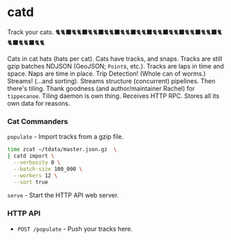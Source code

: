 # catd

Track your cats. 🐈🐈‍⬛🐈🐈‍⬛🐈🐈‍⬛🐈🐈‍⬛🐈🐈‍⬛🐈🐈‍⬛🐈🐈‍⬛🐈🐈‍⬛🐈🐈‍⬛🐈🐈‍⬛🐈🐈‍⬛🐈🐈‍⬛🐈🐈



Cats in cat hats (hats per cat).
Cats have tracks, and snaps.
Tracks are still gzip batches NDJSON (GeoJSON; `Point`s, etc.).
Tracks are laps in time and space.
Naps are time in place.
Trip Detection! (Whole can of worms.)
Streams! (...and sorting).
Streams structure (concurrent) pipelines.
Then there's tiling. Thank goodness (and author/maintainer Rachel) for `tippecanoe`.
Tiling daemon is own thing. Receives HTTP RPC. 
Stores all its own data for reasons.

### Cat Commanders

`populate` - Import tracks from a gzip file.

```sh
time zcat ~/tdata/master.json.gz  \
| catd import \
  --verbosity 0 \
  --batch-size 100_000 \
  --workers 12 \
  --sort true
``` 

`serve` - Start the HTTP API web server.

### HTTP API

- `POST /populate` - Push your tracks here.